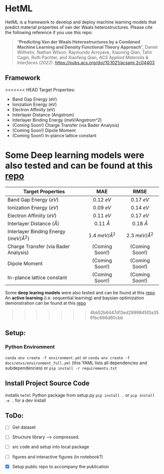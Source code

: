 # HetML  

HetML is a framework to develop and deploy machine learning models that predict material properties of van der Waals heterostructures.  Please cite the following reference if you use this repo:  

>“**Predicting Van der Waals Heterostructures by a Combined Machine Learning and Density Functional Theory Approach**”, Daniel Willhelm, Nathan Wilson, Raymundo Arroyave, Xiaoning Qian, Tahir Cagin, Ruth Pachter, and Xiaofeng Qian, *ACS Applied Materials & Interfaces (2022)*.  https://pubs.acs.org/doi/10.1021/acsami.2c04403

<!-- ![alt text](https://github.com/dwillhelm/HetML/blob/master/docs/figs/figure_1_new_DW_XQ_v3_highres.jpg?raw=true) -->

## Framework  
<<<<<<< HEAD
Target Properties: 
* Band Gap Energy (eV) 
* Ionization Energy (eV) 
* Electron Affiniity (eV) 
* Interlayer Distance (Angstrom)  
* Interlayer Binding Energy (meV/Angstrom^2)   
* (Coming Soon!) Charge Transfer (via Bader Analysis) 
* (Coming Soon!) Dipole Moment
* (Coming Soon!) In-plance lattice constant  


Some Deep learning models were also tested and can be found at this [repo](https://github.com/dwillhelm/DeepHetML)
=======
|Target Properties |  MAE    |  RMSE | 
| ---  | :----: | :----: | 
|Band Gap Energy ($eV$) | 0.12 $eV$  | 0.17 $eV$  |
|Ionization Energy ($eV$) | 0.09 $eV$  | 0.14 $eV$  | 
|Electron Affiniity ($eV$) | 0.11 $eV$  | 0.17 $eV$  |
|Interlayer Distance ($\mathring A$)|  0.11 $\mathring A$ |  0.18  $\mathring A$ | 
|Interlayer Binding Energy ($meV/\mathring A^2$) | 1.4 $meV/\mathring A^2$ | 2.3 $meV/\mathring A^2$ |
| Charge Transfer (via Bader Analysis) |(Coming Soon!)   | (Coming Soon!) | 
| Dipole Moment | (Coming Soon!) | (Coming Soon!) | 
| In-plance lattice constant  |(Coming Soon!)  | (Coming Soon!) | 


Some **deep learing models** were also tested and can be found at this [repo](https://github.com/dwillhelm/DeepHetML)  
An **active learning** (i.e. sequential learning) and baysian optimization demonstration can be found at this [repo](https://github.com/dwillhelm/ActiveHetML)
>>>>>>> 4bb52b6447d13ed2999845f0a3591bc666d60cbb


<!-- ![alt text](https://github.com/dwillhelm/HetML/blob/master/docs/figs/figure_6.svg?raw=true) -->


<!-- https://pubs.acs.org/doi/10.1021/acsami.2c04403 -->


## Setup: 
### Python Environment
`conda env create -f environment.yml`
or 
`conda env create -f docs/envs/environment_full.yml` (this YAML lists all dependencies and subdependencies) 
or 
`pip install -r requirements.txt`

## Install Project Source Code
installs `hetml` Python package from setup.py 
`pip install .` 
or
 `pip install -e .` for a dev install


## ToDo: 
- [ ] Get dataset 
- [ ] Structure library --> compressed.  
- [ ] src code and setup into local package 
- [ ] figures and interactive figures (in notebook?)

- [x] Setup public repo to accompany the publication 
